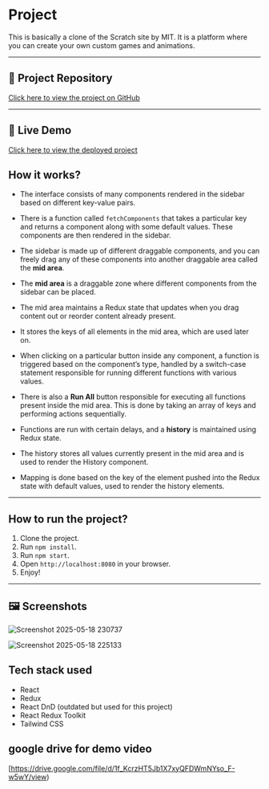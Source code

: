 # Project

This is basically a clone of the Scratch site by MIT. It is a platform where you can create your own custom games and animations.

---
## 🔗 Project Repository

[Click here to view the project on GitHub](https://github.com/Danishk23/Juspay-assessment-danishk.git)

---
## 🚀 Live Demo

[Click here to view the deployed project](https://juspayassessment1.netlify.app/)

## How it works?

- The interface consists of many components rendered in the sidebar based on different key-value pairs.
- There is a function called `fetchComponents` that takes a particular key and returns a component along with some default values. These components are then rendered in the sidebar.
- The sidebar is made up of different draggable components, and you can freely drag any of these components into another draggable area called the **mid area**.

- The **mid area** is a draggable zone where different components from the sidebar can be placed.
- The mid area maintains a Redux state that updates when you drag content out or reorder content already present.
- It stores the keys of all elements in the mid area, which are used later on.
- When clicking on a particular button inside any component, a function is triggered based on the component’s type, handled by a switch-case statement responsible for running different functions with various values.

- There is also a **Run All** button responsible for executing all functions present inside the mid area. This is done by taking an array of keys and performing actions sequentially.
- Functions are run with certain delays, and a **history** is maintained using Redux state.
- The history stores all values currently present in the mid area and is used to render the History component.
- Mapping is done based on the key of the element pushed into the Redux state with default values, used to render the history elements.

---

## How to run the project?

1. Clone the project.
2. Run `npm install`.
3. Run `npm start`.
4. Open `http://localhost:8080` in your browser.
5. Enjoy!

---
## 🖼️ Screenshots
![Screenshot 2025-05-18 230737](https://github.com/user-attachments/assets/71637460-ca80-4a2c-809f-efe4507d5807)

![Screenshot 2025-05-18 225133](https://github.com/user-attachments/assets/23b01cb7-9901-4cdb-b956-4cf559ee3f9e)
## Tech stack used

- React
- Redux
- React DnD (outdated but used for this project)
- React Redux Toolkit
- Tailwind CSS
## google drive for demo video 
[https://drive.google.com/file/d/1f_KcrzHT5Jb1X7xyQFDWmNYso_F-w5wY/view)
